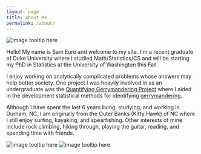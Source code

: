 ```yaml
---
layout: page
title: About Me
permalink: /about/
---
```


![image tooltip here](/assets/profile.jpg)

Hello! My name is Sam Eure and welcome to my site. I'm a recent graduate of Duke University where I studied Math/Statistics/CS and will be starting my PhD in Statistics at the University of Washington this Fall. 

I enjoy working on analytically complicated problems whose answers may help better society. One project I was heavily involved in as an undergraduate was the [Quantifying Gerrymandering Project](https://sites.duke.edu/quantifyinggerrymandering/quantifying-gerrymandering/) where I aided in the development statistical methods for identifying [gerrymandering](https://en.wikipedia.org/wiki/Gerrymandering). 

Although I have spent the last 6 years living, studying, and working in Durham, NC, I am originally from the Outer Banks (Kitty Hawk) of NC where I still enjoy surfing, kayaking, and spearfishing. Other interests of mine include rock climbing, hiking through, playing the guitar, reading, and spending time with friends. 


![image tooltip here](/assets/paris.jpg)
![image tooltip here](/assets/oxford.jpg)